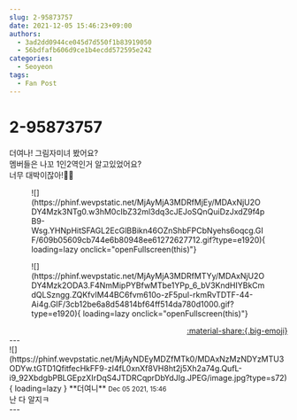 ```yaml
---
slug: 2-95873757
date: 2021-12-05 15:46:23+09:00
authors:
  - 3ad2dd0944ce045d7d550f1b83919050
  - 56bdfafb606d9ce1b4ecdd572595e242
categories:
  - Seoyeon
tags:
  - Fan Post
---
```


# 2-95873757

<div class="post-container" markdown="1">
<div class="content-container md-sidebar__scrollwrap" markdown="1">

더여나! 그림자미녀 봤어요?<br>멤버들은 나꼬 1인2역인거 알고있었어요?<br>너무 대박이잖아!🐥🐼
<figure markdown="1">
![](https://phinf.wevpstatic.net/MjAyMjA3MDRfMjEy/MDAxNjU2ODY4Mzk3NTg0.w3hM0cIbZ32ml3dq3cJEJoSQnQuiDzJxdZ9f4pB9-Wsg.YHNpHitSFAGL2EcGlBBikn46OZnShbFPCbNyehs6oqcg.GIF/609b05609cb744e6b80948ee61272627712.gif?type=e1920){ loading=lazy onclick="openFullscreen(this)"}
</figure>

<figure markdown="1">
![](https://phinf.wevpstatic.net/MjAyMjA3MDRfMTYy/MDAxNjU2ODY4Mzk2ODA3.F4NmMipPYBfwMTbe1YPp_6_bV3KndHIYBkCmdQLSzngg.ZQKfvIM44BC6fvm610o-zF5puI-rkmRvTDTF-44-Ai4g.GIF/3cb12be6a8d54814bf64ff514da780d1000.gif?type=e1920){ loading=lazy onclick="openFullscreen(this)"}
</figure>


</div>
</div>

<div style="text-align: right;" markdown="1">
<a href="https://weverse.io/fromis9/fanpost/2-95873757" style="text-align: right;">:material-share:{.big-emoji}</a>
</div>
---

<div class="comments-container md-sidebar__scrollwrap" markdown="1">
<div class="comment" markdown="1">
<div class='id-container' markdown="1">
![](https://phinf.wevpstatic.net/MjAyNDEyMDZfMTk0/MDAxNzMzNDYzMTU3ODYw.tGTD1QfitfecHkFF9-zI4fL0xnXf8VH8ht2j5Xh2a74g.QufL-i9_92XbdgbPBLGEpzXIrDqS4JTDRCqprDbYdJIg.JPEG/image.jpg?type=s72){ loading=lazy }
**<span class="artist">더여니</span>** <small>Dec 05 2021, 15:46</small><br>
</div>
<div class='comment-body' markdown="1">
난 다 알지ㅋ
</div>
</div>
</div>
---

